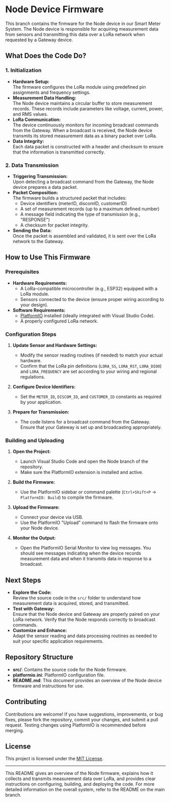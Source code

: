 # Node Device Firmware

This branch contains the firmware for the Node device in our Smart Meter System. The Node device is responsible for acquiring measurement data from sensors and transmitting this data over a LoRa network when requested by a Gateway device.

## What Does the Code Do?

### 1. Initialization
- **Hardware Setup:**  
  The firmware configures the LoRa module using predefined pin assignments and frequency settings.
- **Measurement Data Handling:**  
  The Node device maintains a circular buffer to store measurement records. These records include parameters like voltage, current, power, and RMS values.
- **LoRa Communication:**  
  The device continuously monitors for incoming broadcast commands from the Gateway. When a broadcast is received, the Node device transmits its stored measurement data as a binary packet over LoRa.
- **Data Integrity:**  
  Each data packet is constructed with a header and checksum to ensure that the information is transmitted correctly.

### 2. Data Transmission
- **Triggering Transmission:**  
  Upon detecting a broadcast command from the Gateway, the Node device prepares a data packet.  
- **Packet Composition:**  
  The firmware builds a structured packet that includes:
  - Device identifiers (meterID, discomID, customerID)
  - A set of measurement records (up to a maximum defined number)
  - A message field indicating the type of transmission (e.g., "RESPONSE")
  - A checksum for packet integrity.
- **Sending the Data:**  
  Once the packet is assembled and validated, it is sent over the LoRa network to the Gateway.

## How to Use This Firmware

### Prerequisites
- **Hardware Requirements:**
  - A LoRa-compatible microcontroller (e.g., ESP32) equipped with a LoRa module.
  - Sensors connected to the device (ensure proper wiring according to your design).
- **Software Requirements:**
  - [PlatformIO](https://platformio.org/) installed (ideally integrated with Visual Studio Code).
  - A properly configured LoRa network.
  
### Configuration Steps

1. **Update Sensor and Hardware Settings:**  
   - Modify the sensor reading routines (if needed) to match your actual hardware.
   - Confirm that the LoRa pin definitions (`LORA_SS`, `LORA_RST`, `LORA_DIO0`) and `LORA_FREQUENCY` are set according to your wiring and regional regulations.

2. **Configure Device Identifiers:**  
   - Set the `METER_ID`, `DISCOM_ID`, and `CUSTOMER_ID` constants as required by your application.

3. **Prepare for Transmission:**  
   - The code listens for a broadcast command from the Gateway. Ensure that your Gateway is set up and broadcasting appropriately.

### Building and Uploading

1. **Open the Project:**  
   - Launch Visual Studio Code and open the Node branch of the repository.
   - Make sure the PlatformIO extension is installed and active.

2. **Build the Firmware:**  
   - Use the PlatformIO sidebar or command palette (`Ctrl+Shift+P` → `PlatformIO: Build`) to compile the firmware.

3. **Upload the Firmware:**  
   - Connect your device via USB.
   - Use the PlatformIO "Upload" command to flash the firmware onto your Node device.

4. **Monitor the Output:**  
   - Open the PlatformIO Serial Monitor to view log messages. You should see messages indicating when the device records measurement data and when it transmits data in response to a broadcast.

## Next Steps

- **Explore the Code:**  
  Review the source code in the `src/` folder to understand how measurement data is acquired, stored, and transmitted.
- **Test with Gateway:**  
  Ensure that the Node device and Gateway are properly paired on your LoRa network. Verify that the Node responds correctly to broadcast commands.
- **Customize and Enhance:**  
  Adapt the sensor reading and data processing routines as needed to suit your specific application requirements.

## Repository Structure

- **src/**: Contains the source code for the Node firmware.
- **platformio.ini**: PlatformIO configuration file.
- **README.md**: This document provides an overview of the Node device firmware and instructions for use.

## Contributing

Contributions are welcome! If you have suggestions, improvements, or bug fixes, please fork the repository, commit your changes, and submit a pull request. Testing changes using PlatformIO is recommended before merging.

## License

This project is licensed under the [MIT License](LICENSE).

---

This README gives an overview of the Node firmware, explains how it collects and transmits measurement data over LoRa, and provides clear instructions on configuring, building, and deploying the code. For more detailed information on the overall system, refer to the README on the main branch.
